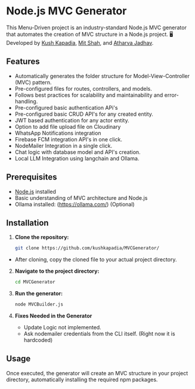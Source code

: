 # Node.js MVC Generator 

This Menu-Driven project is an industry-standard Node.js MVC generator that automates the creation of MVC structure in a Node.js project. 
🖥️ Developed by [Kush Kapadia](https://github.com/kushkapadia), [Mit Shah](https://github.com/Mitshah2406), and [Atharva Jadhav](https://github.com/Atharva884).


## Features

- Automatically generates the folder structure for Model-View-Controller (MVC) pattern.
- Pre-configured files for routes, controllers, and models.
- Follows best practices for scalability and maintainability and error-handling.
- Pre-configured basic authentication APi's
- Pre-configured basic CRUD API's for any created entity.
- JWT based authentication for any actor entity.
- Option to add file upload file on Cloudinary
- WhatsApp Notifications integration
- Firebase FCM integration API's in one click.
- NodeMailer Integration in a single click.
- Chat logic with database model and API's creation.
- Local LLM Integration using langchain and Ollama.

## Prerequisites

- [Node.js](https://nodejs.org/) installed
- Basic understanding of MVC architecture and Node.js
- Ollama installed: (https://ollama.com/) (Optional)
  
## Installation

1. **Clone the repository:**

    ```bash
    git clone https://github.com/kushkapadia/MVCGenerator/
    ```
- After cloning, copy the cloned file to your actual project directory.

2. **Navigate to the project directory:**

    ```bash
    cd MVCGenerator
    ```

3. **Run the generator:**

    ```bash
    node MVCBuilder.js
    ```

4. **Fixes Needed in the Generator**
   - Update Logic not implemented.
   - Ask nodemailer credentials from the CLI itself. (Right now it is hardcoded)

## Usage

Once executed, the generator will create an MVC structure in your project directory, automatically installing the required npm packages.

